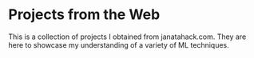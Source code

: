 # Projects from the Web

This is a collection of projects I obtained from janatahack.com.  They are here to showcase my understanding of a variety of ML techniques. 
